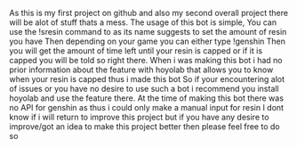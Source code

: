 As this is my first project on github and also my second overall project there will be alot of stuff thats a mess.
The usage of this bot is simple, You can use the !sresin command to as its name suggests to set the amount of resin you have
Then depending on your game you can either type !genshin
Then you will get the amount of time left until your resin is capped or if it is capped you will be told so right there.
When i was making this bot i had no prior information about the feature with hoyolab that allows you to know when your resin is capped thus i made this bot
So if your encountering alot of issues or you have no desire to use such a bot i recommend you install hoyolab and use the feature there.
At the time of making this bot there was no API for genshin as thus i could only make a manual input for resin
I dont know if i will return to improve this project but if you have any desire to improve/got an idea to make this project better then please feel free to do so
